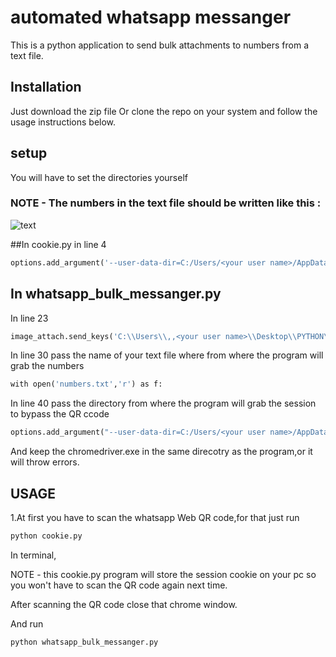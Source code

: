 # automated whatsapp messanger

This is a python application to send bulk attachments to numbers from a text file.

## Installation
Just download the zip file Or clone the repo on your system and follow the usage instructions below.

## setup
You will have to set the directories yourself

### NOTE - The numbers in the text file should be written like this : 
![text](https://user-images.githubusercontent.com/65919389/138254996-bffcf07d-90ef-43b7-a977-c71053280edb.jpg)

##In cookie.py
in line 4
```python
options​.​add_argument​(​'--user-data-dir=C:/Users/<your user name>/AppData/Local/Google/Chrome/for_rid'​)
```
## In whatsapp_bulk_messanger.py
In line 23
```python
​image_attach​.​send_keys​(​'C:​\\​Users​\\​,,<your user name>​\\​Desktop​\\​PYTHON​\\​tst.jpg'​)
```
In line 30 pass the name of your text file where from where the program will grab the numbers

```python
​with​ ​open​(​'numbers.txt'​,​'r'​) ​as​ ​f​:
```

In line 40 pass the directory from where the program will grab the session to bypass the QR ccode
```python
​options​.​add_argument​(​"--user-data-dir=C:/Users/<your user name>/AppData/Local/Google/Chrome/for_rid"​)
 ```

And keep the chromedriver.exe in the same direcotry as the program,or it will throw errors.


## USAGE
1.At first you have to scan the whatsapp Web QR code,for that just run
```bash
python cookie.py
```
In terminal,

NOTE - this cookie.py program will store the session cookie on your pc so you won't have to scan the QR code again next time.

After scanning the QR code close that chrome window.

And run

```bash
python whatsapp_bulk_messanger.py
```

